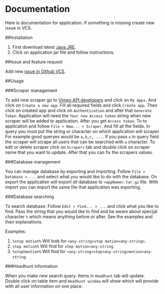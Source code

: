 # Documentation

Here is documentation for application.
If something is missing create new issue in VCS.

##Installation

1. First download latest [Java JRE](http://java.com/en/download/).
2. Click on application jar file and follow instructions.

##Issue and feature request

Add new [issue in Github VCS](https://github.com/urosjarc/headhunt/issues).

##Usage

###Scraper management

To add new scraper go to [Vimeo API developers](https://developer.vimeo.com/)
and click on `My Apps`. And click on `Create a new app`.
Fill all required fields and click `Create app`. Then click on created
app and click on `Authentication` and after that `Generate Token`.
Application will need the `Your new Access token` string when
new scraper will be added to application. After you get `Access token`.
To to application and follow `File > New... > Scraper`. And fill all
the fields. In query you must put the string or character on which
application will scraper. For example good queryes would be
`a,b,c, ...`. If you pass `a` in query field the scraper will scrape
all users that can be searched with `a` character. To edit or delete
scraper click on `Scrapers` tab and double click on scraper name that
you want to update. After that you can fix the scrapers values.
 
###Database management

You can manage database by exporting and importing.
Follow `File > Database > ...` and select what you would like to do
with the database. On export the application will export all database
to `<appName>.tar.gz` file. With import you can import the same file
that application was exporting.

###Database searching

To search database. Follow `Edit > Find... > ...` and click what you
like to find. Pass the string that you would like to find and be aware
about specijal character `%` which means anything before or after.
See the examples and their explanations.

Examples:

1. `%stop motion%` Will look for `<any-string>stop motion<any-string>`.
2. `stop motion%` Will find for `stop motion<any-string`.
2. `%stop%motion%` Will find for `<any-string>stop<any-string>motion<any-string`.

###Headhunt information

When you make new search query. Items in `Headhunt` tab will update. Double
click on table item and `Headhunt window` will show which will provide
with all user information on one place.
	

